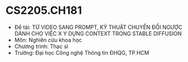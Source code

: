 # CS2205.CH181
- Đề tài: TỪ VIDEO SANG PROMPT, KỸ THUẬT CHUYỂN ĐỔI NGƯỢC DÀNH CHO VIỆC X Y DỰNG CONTEXT TRONG STABLE DIFFUSION
- Môn: Nghiên cứu khoa học
- Chương trình: Thạc sĩ
- Trường: Đại học Công nghệ Thông tin ĐHQG, TP.HCM
